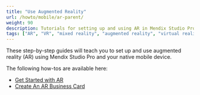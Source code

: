 ```yaml
---
title: "Use Augmented Reality"
url: /howto/mobile/ar-parent/
weight: 90
description: Tutorials for setting up and using AR in Mendix Studio Pro.
tags: ["AR", "VR", "mixed reality", "augmented reality", "virtual reality"]
---
```


These step-by-step guides will teach you to set up and use augmented reality (AR) using Mendix Studio Pro and your native mobile device.

The following how-tos are available here:

- [Get Started with AR](/howto/mobile/how-to-ar-simple-cube/)
- [Create An AR Business Card](/howto/mobile/how-to-ar-business-card/)
